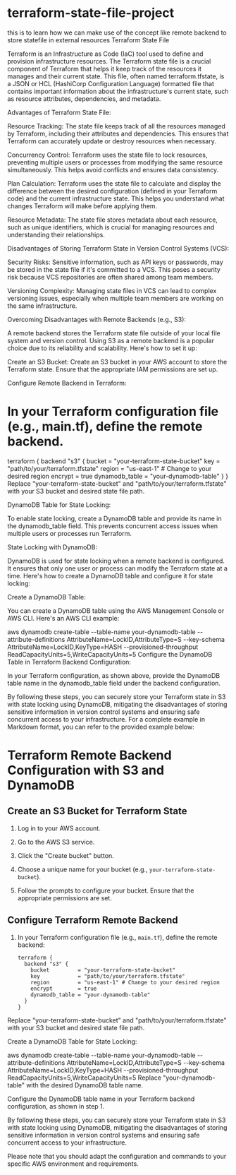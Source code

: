 # terraform-state-file-project
this is to learn how we can make use of the concept like remote backend to store statefile in external resources
Terraform State File

Terraform is an Infrastructure as Code (IaC) tool used to define and provision infrastructure resources. The Terraform state file is a crucial component of Terraform that helps it keep track of the resources it manages and their current state. This file, often named terraform.tfstate, is a JSON or HCL (HashiCorp Configuration Language) formatted file that contains important information about the infrastructure's current state, such as resource attributes, dependencies, and metadata.

Advantages of Terraform State File:

Resource Tracking: The state file keeps track of all the resources managed by Terraform, including their attributes and dependencies. This ensures that Terraform can accurately update or destroy resources when necessary.

Concurrency Control: Terraform uses the state file to lock resources, preventing multiple users or processes from modifying the same resource simultaneously. This helps avoid conflicts and ensures data consistency.

Plan Calculation: Terraform uses the state file to calculate and display the difference between the desired configuration (defined in your Terraform code) and the current infrastructure state. This helps you understand what changes Terraform will make before applying them.

Resource Metadata: The state file stores metadata about each resource, such as unique identifiers, which is crucial for managing resources and understanding their relationships.

Disadvantages of Storing Terraform State in Version Control Systems (VCS):

Security Risks: Sensitive information, such as API keys or passwords, may be stored in the state file if it's committed to a VCS. This poses a security risk because VCS repositories are often shared among team members.

Versioning Complexity: Managing state files in VCS can lead to complex versioning issues, especially when multiple team members are working on the same infrastructure.

Overcoming Disadvantages with Remote Backends (e.g., S3):

A remote backend stores the Terraform state file outside of your local file system and version control. Using S3 as a remote backend is a popular choice due to its reliability and scalability. Here's how to set it up:

Create an S3 Bucket: Create an S3 bucket in your AWS account to store the Terraform state. Ensure that the appropriate IAM permissions are set up.

Configure Remote Backend in Terraform:

# In your Terraform configuration file (e.g., main.tf), define the remote backend.
terraform {
  backend "s3" {
    bucket         = "your-terraform-state-bucket"
    key            = "path/to/your/terraform.tfstate"
    region         = "us-east-1" # Change to your desired region
    encrypt        = true
    dynamodb_table = "your-dynamodb-table"
  }
}
Replace "your-terraform-state-bucket" and "path/to/your/terraform.tfstate" with your S3 bucket and desired state file path.

DynamoDB Table for State Locking:

To enable state locking, create a DynamoDB table and provide its name in the dynamodb_table field. This prevents concurrent access issues when multiple users or processes run Terraform.

State Locking with DynamoDB:

DynamoDB is used for state locking when a remote backend is configured. It ensures that only one user or process can modify the Terraform state at a time. Here's how to create a DynamoDB table and configure it for state locking:

Create a DynamoDB Table:

You can create a DynamoDB table using the AWS Management Console or AWS CLI. Here's an AWS CLI example:

aws dynamodb create-table --table-name your-dynamodb-table --attribute-definitions AttributeName=LockID,AttributeType=S --key-schema AttributeName=LockID,KeyType=HASH --provisioned-throughput ReadCapacityUnits=5,WriteCapacityUnits=5
Configure the DynamoDB Table in Terraform Backend Configuration:

In your Terraform configuration, as shown above, provide the DynamoDB table name in the dynamodb_table field under the backend configuration.

By following these steps, you can securely store your Terraform state in S3 with state locking using DynamoDB, mitigating the disadvantages of storing sensitive information in version control systems and ensuring safe concurrent access to your infrastructure. For a complete example in Markdown format, you can refer to the provided example below:

# Terraform Remote Backend Configuration with S3 and DynamoDB

## Create an S3 Bucket for Terraform State

1. Log in to your AWS account.

2. Go to the AWS S3 service.

3. Click the "Create bucket" button.

4. Choose a unique name for your bucket (e.g., `your-terraform-state-bucket`).

5. Follow the prompts to configure your bucket. Ensure that the appropriate permissions are set.

## Configure Terraform Remote Backend

1. In your Terraform configuration file (e.g., `main.tf`), define the remote backend:

   ```hcl
   terraform {
     backend "s3" {
       bucket         = "your-terraform-state-bucket"
       key            = "path/to/your/terraform.tfstate"
       region         = "us-east-1" # Change to your desired region
       encrypt        = true
       dynamodb_table = "your-dynamodb-table"
     }
   }
Replace "your-terraform-state-bucket" and "path/to/your/terraform.tfstate" with your S3 bucket and desired state file path.

Create a DynamoDB Table for State Locking:

aws dynamodb create-table --table-name your-dynamodb-table --attribute-definitions AttributeName=LockID,AttributeType=S --key-schema AttributeName=LockID,KeyType=HASH --provisioned-throughput ReadCapacityUnits=5,WriteCapacityUnits=5
Replace "your-dynamodb-table" with the desired DynamoDB table name.

Configure the DynamoDB table name in your Terraform backend configuration, as shown in step 1.

By following these steps, you can securely store your Terraform state in S3 with state locking using DynamoDB, mitigating the disadvantages of storing sensitive information in version control systems and ensuring safe concurrent access to your infrastructure.


Please note that you should adapt the configuration and commands to your specific AWS environment and requirements.
